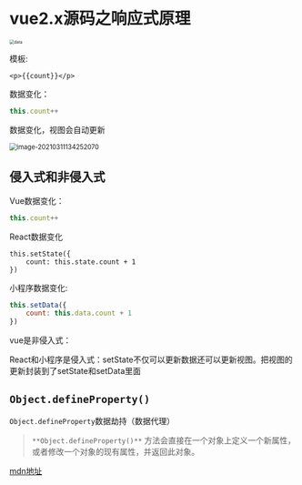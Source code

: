 # vue2.x源码之响应式原理

<img src="https://gitee.com/vr2/images/raw/master/uPic/20210311133931.png" alt="data" style="zoom: 50%;" />

模板:

```vue
<p>{{count}}</p>
```

数据变化：

```js
this.count++
```

数据变化，视图会自动更新

<img src="https://gitee.com/vr2/images/raw/master/uPic/20210311134253.png" alt="image-20210311134252070" style="zoom:80%;" />

## 侵入式和非侵入式

Vue数据变化：

```js
this.count++
```

React数据变化

```'js
this.setState({
    count: this.state.count + 1
})
```

小程序数据变化:

```js
this.setData({
    count: this.data.count + 1
})
```



vue是非侵入式：

React和小程序是侵入式：setState不仅可以更新数据还可以更新视图。把视图的更新封装到了setState和setData里面

## `Object.defineProperty()`

`Object.defineProperty`数据劫持（数据代理）

> `**Object.defineProperty()**` 方法会直接在一个对象上定义一个新属性，或者修改一个对象的现有属性，并返回此对象。

[mdn地址](https://developer.mozilla.org/zh-CN/docs/Web/JavaScript/Reference/Global_Objects/Object/defineProperty)